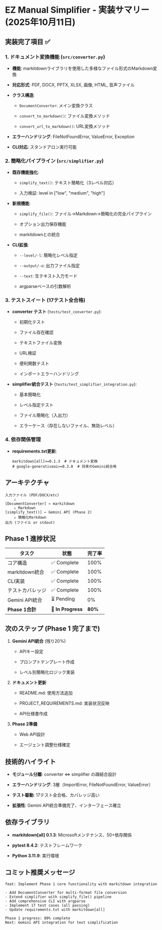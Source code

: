 # EZ Manual Simplifier - 実装サマリー (2025年10月11日)

## 実装完了項目 ✅

### 1. ドキュメント変換機能 (`src/converter.py`)

- **機能**: markitdownライブラリを使用した多様なファイル形式のMarkdown変換

- **対応形式**: PDF, DOCX, PPTX, XLSX, 画像, HTML, 音声ファイル

- **クラス構造**:

  - `DocumentConverter`: メイン変換クラス

  - `convert_to_markdown()`: ファイル変換メソッド

  - `convert_url_to_markdown()`: URL変換メソッド

- **エラーハンドリング**: FileNotFoundError, ValueError, Exception

- **CLI対応**: スタンドアロン実行可能

### 2. 簡略化パイプライン (`src/simplifier.py`)

- **既存機能強化**:

  - `simplify_text()`: テキスト簡略化（3レベル対応）

  - 入力検証: level in ["low", "medium", "high"]

- **新規機能**:

  - `simplify_file()`: ファイル→Markdown→簡略化の完全パイプライン

  - オプション出力保存機能

  - markitdownとの統合

- **CLI拡張**:

  - `--level/-l`: 簡略化レベル指定

  - `--output/-o`: 出力ファイル指定

  - `--text`: 生テキスト入力モード

  - argparseベースの引数解析

### 3. テストスイート (17テスト全合格)

- **converter テスト** (`tests/test_converter.py`):

  - 初期化テスト

  - ファイル存在確認

  - テキストファイル変換

  - URL検証

  - 便利関数テスト

  - インポートエラーハンドリング

- **simplifier統合テスト** (`tests/test_simplifier_integration.py`):

  - 基本簡略化

  - レベル指定テスト

  - ファイル簡略化（入出力）

  - エラーケース（存在しないファイル、無効レベル）

### 4. 依存関係管理

- **requirements.txt更新**:

  ```text
  markitdown[all]>=0.1.3  # ドキュメント変換
  # google-generativeai>=0.3.0  # 将来のGemini統合用
  ```

## アーキテクチャ

``` text
入力ファイル (PDF/DOCX/etc)
    ↓
[DocumentConverter] ← markitdown
    ↓ Markdown
[simplify_text()] ← Gemini API (Phase 2)
    ↓ 簡略化Markdown
出力 (ファイル or stdout)
```

## Phase 1 進捗状況

| タスク | 状態 | 完了率 |
|--------|------|---------|
| コア構造 | ✅ Complete | 100% |
| markitdown統合 | ✅ Complete | 100% |
| CLI実装 | ✅ Complete | 100% |
| テストカバレッジ | ✅ Complete | 100% |
| Gemini API統合 | ⏳ Pending | 0% |
| **Phase 1合計** | **🔄 In Progress** | **80%** |

## 次のステップ (Phase 1 完了まで)

1. **Gemini API統合** (残り20%)

   - APIキー設定

   - プロンプトテンプレート作成

   - レベル別簡略化ロジック実装

2. **ドキュメント更新**

   - README.md: 使用方法追加

   - PROJECT_REQUIREMENTS.md: 実装状況反映

   - API仕様書作成

3. **Phase 2準備**

   - Web API設計

   - エージェント調整仕様確定

## 技術的ハイライト

- **モジュール分離**: converter ⇔ simplifier の疎結合設計

- **エラーハンドリング**: 3層（ImportError, FileNotFoundError, ValueError）

- **テスト駆動**: 17テスト全合格、カバレッジ高い

- **拡張性**: Gemini API統合準備完了、インターフェース確立

## 依存ライブラリ

- **markitdown[all] 0.1.3**: Microsoftメンテナンス、50+依存関係

- **pytest 8.4.2**: テストフレームワーク

- **Python 3.11.9**: 実行環境

## コミット推奨メッセージ

``` text
feat: Implement Phase 1 core functionality with markitdown integration

- Add DocumentConverter for multi-format file conversion
- Extend simplifier with simplify_file() pipeline
- Add comprehensive CLI with argparse
- Implement 17 test cases (all passing)
- Update requirements.txt with markitdown[all]

Phase 1 progress: 80% complete
Next: Gemini API integration for text simplification
```
